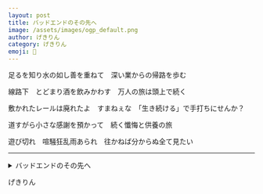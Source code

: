 ```yaml
---
layout: post
title: バッドエンドのその先へ
image: /assets/images/ogp_default.png
author: げきりん
category: げきりん
emoji: 🐉
---
```


<div class="tanka-area"><div class="tanka">
<p>足るを知り水の如し善を重ねて　深い業からの帰路を歩む</p>
<p>線路下　とどまり酒を飲みかわす　万人の旅は頭上で続く</p>
<p>敷かれたレールは廃れたよ　すまねぇな　「生き続ける」で手打ちにせんか？</p>
<p>道すがら小さな感謝を預かって　続く懺悔と供養の旅</p>
<p>遊び切れ　喧騒狂乱雨あられ　往かねば分からぬ全て見たい</p></div></div>

---

<details><summary>バッドエンドのその先へ</summary>
足るを知り水の如し善を重ねて　深い業からの帰路を歩む<br />
線路下　とどまり酒を飲みかわす　万人の旅は頭上で続く<br />
敷かれたレールは廃れたよ　すまねぇな　「生き続ける」で手打ちにせんか？<br />
道すがら小さな感謝を預かって　続く懺悔と供養の旅<br />
遊び切れ　喧騒狂乱雨あられ　往かねば分からぬ全て見たい<br />
</details>

げきりん
